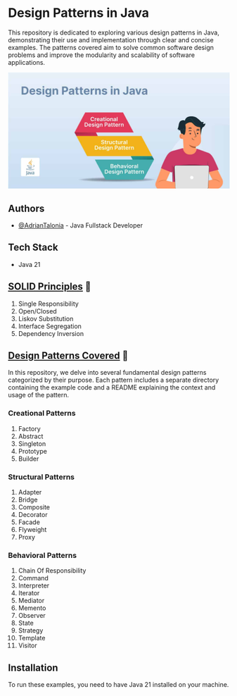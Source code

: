 # Design Patterns in Java

This repository is dedicated to exploring various design patterns in Java, demonstrating their use and implementation through clear and concise examples. The patterns covered aim to solve common software design problems and improve the modularity and scalability of software applications.

![Logo](src/resources/img/img_logo.jpg)

## Authors

- [@AdrianTalonia](https://github.com/adriantalonia) - Java Fullstack Developer

## Tech Stack

- Java 21

## [SOLID Principles](src/_01_solid_principles/README.md) 🔗
1. Single Responsibility
2. Open/Closed
3. Liskov Substitution
4. Interface Segregation
5. Dependency Inversion


## [Design Patterns Covered](src/_02_design_patterns/README.md) 🔗

In this repository, we delve into several fundamental design patterns categorized by their purpose. Each pattern includes a separate directory containing the example code and a README explaining the context and usage of the pattern.

### Creational Patterns
1. Factory
2. Abstract
3. Singleton
4. Prototype
5. Builder

### Structural Patterns
1. Adapter
2. Bridge
3. Composite
4. Decorator
5. Facade
6. Flyweight
7. Proxy

### Behavioral Patterns
1. Chain Of Responsibility
2. Command
3. Interpreter
4. Iterator
5. Mediator
6. Memento
7. Observer
8. State
9. Strategy
10. Template
11. Visitor

## Installation

To run these examples, you need to have Java 21 installed on your machine.